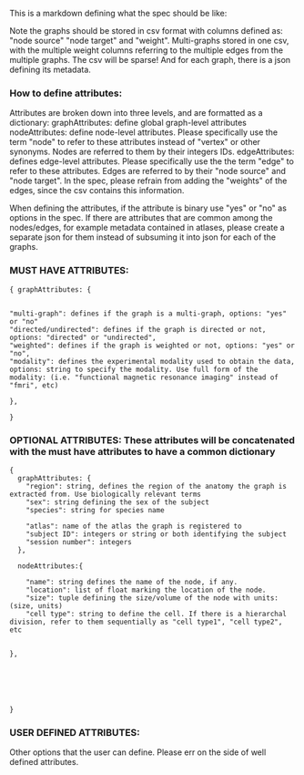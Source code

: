 This is a markdown defining what the spec should be like:

Note the graphs should be stored in csv format with columns defined as: "node source" "node target" and "weight". Multi-graphs stored in one csv, with the multiple weight columns referring to the multiple edges from the multiple graphs.
The csv will be sparse!
And for each graph, there is a json defining its metadata.

### How to define attributes:
Attributes are broken down into three levels, and are formatted as a dictionary:
graphAttributes: define global graph-level attributes
nodeAttributes: define node-level attributes. Please specifically use the term "node" to refer to these attributes instead of "vertex" or other synonyms. Nodes are referred to them by their integers IDs.
edgeAttributes: defines edge-level attributes. Please specifically use the the term "edge" to refer to these attributes. Edges are referred to by their "node source" and "node target". In the spec, please refrain from adding the "weights" of the edges, since the csv contains this information.

When defining the attributes, if the attribute is binary use "yes" or "no" as options in the spec.
If there are attributes that are common among the nodes/edges, for example metadata contained in atlases, please create a separate json for them instead of subsuming it into json for each of the graphs.
### MUST HAVE ATTRIBUTES:
```
{ graphAttributes: {


"multi-graph": defines if the graph is a multi-graph, options: "yes" or "no"
"directed/undirected": defines if the graph is directed or not, options: "directed" or "undirected",
"weighted": defines if the graph is weighted or not, options: "yes" or "no",
"modality": defines the experimental modality used to obtain the data, options: string to specify the modality. Use full form of the modality: (i.e. "functional magnetic resonance imaging" instead of "fmri", etc)

},

}

```




### OPTIONAL ATTRIBUTES: These attributes will be concatenated with the must have attributes to have a common dictionary
```
{
  graphAttributes: {
    "region": string, defines the region of the anatomy the graph is extracted from. Use biologically relevant terms
    "sex": string defining the sex of the subject
    "species": string for species name

    "atlas": name of the atlas the graph is registered to
    "subject ID": integers or string or both identifying the subject
    "session number": integers 
  },

  nodeAttributes:{

    "name": string defines the name of the node, if any.
    "location": list of float marking the location of the node.
    "size": tuple defining the size/volume of the node with units: (size, units)
    "cell type": string to define the cell. If there is a hierarchal division, refer to them sequentially as "cell type1", "cell type2", etc


},






}
```

### USER DEFINED ATTRIBUTES:
Other options that the user can define. Please err on the side of well defined attributes.  
